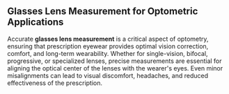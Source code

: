 ## Glasses Lens Measurement for Optometric Applications ##

Accurate **glasses lens measurement** is a critical aspect of optometry, ensuring that prescription eyewear provides optimal vision correction, comfort, and long-term wearability. Whether for single-vision, bifocal, progressive, or specialized lenses, precise measurements are essential for aligning the optical center of the lenses with the wearer's eyes. Even minor misalignments can lead to visual discomfort, headaches, and reduced effectiveness of the prescription.
